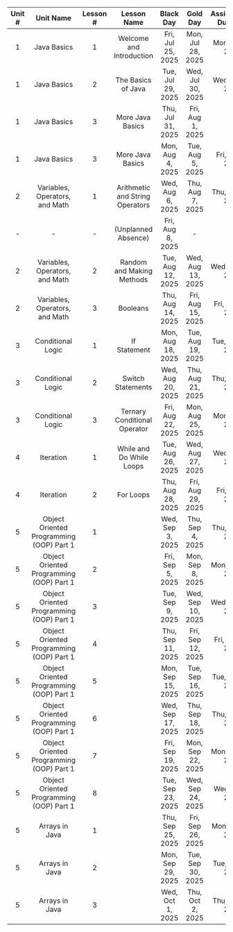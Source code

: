 | Unit # |                Unit Name                 | Lesson # |           Lesson Name           |     Black Day     |     Gold Day      | Assignments Due Date |
|:------:|:----------------------------------------:|:--------:|:-------------------------------:|:-----------------:|:-----------------:|:--------------------:|
|   1    |               Java Basics                |    1     |    Welcome and Introduction     | Fri, Jul 25, 2025 | Mon, Jul 28, 2025 |   Mon, Aug 4, 2025   | 
|   1    |               Java Basics                |    2     |       The Basics of Java        | Tue, Jul 29, 2025 | Wed, Jul 30, 2025 |   Wed, Aug 6, 2025   | 
|   1    |               Java Basics                |    3     |        More Java Basics         | Thu, Jul 31, 2025 | Fri, Aug 1, 2025  |          -           |  
|   1    |               Java Basics                |    3     |        More Java Basics         | Mon, Aug 4, 2025  | Tue, Aug 5, 2025  |   Fri, Aug 8, 2025   |  
|   2    |      Variables, Operators, and Math      |    1     | Arithmetic and String Operators | Wed, Aug 6, 2025  | Thu, Aug 7, 2025  |  Thu, Aug 14, 2025   |  
|   -    |                    -                     |    -     |       (Unplanned Absence)       | Fri, Aug 8, 2025  |         -         |          -           |       
|   2    |      Variables, Operators, and Math      |    2     |    Random and Making Methods    | Tue, Aug 12, 2025 | Wed, Aug 13, 2025 |  Wed, Aug 20, 2025   |      
|   2    |      Variables, Operators, and Math      |    3     |            Booleans             | Thu, Aug 14, 2025 | Fri, Aug 15, 2025 |  Fri, Aug 22, 2025   |      
|   3    |            Conditional Logic             |    1     |          If Statement           | Mon, Aug 18, 2025 | Tue, Aug 19, 2025 |  Tue, Aug 26, 2025   |      
|   3    |            Conditional Logic             |    2     |        Switch Statements        | Wed, Aug 20, 2025 | Thu, Aug 21, 2025 |  Thu, Aug 28, 2025   |        
|   3    |            Conditional Logic             |    3     |  Ternary Conditional Operator   | Fri, Aug 22, 2025 | Mon, Aug 25, 2025 |   Mon, Sep 1, 2025   |      
|   4    |                Iteration                 |    1     |    While and Do While Loops     | Tue, Aug 26, 2025 | Wed, Aug 27, 2025 |   Wed, Sep 3, 2025   |      
|   4    |                Iteration                 |    2     |            For Loops            | Thu, Aug 28, 2025 | Fri, Aug 29, 2025 |   Fri, Sep 5, 2025   |      
|   5    | Object Oriented Programming (OOP) Part 1 |    1     |                                 | Wed, Sep 3, 2025  | Thu, Sep 4, 2025  |  Thu, Sep 11, 2025   |      
|   5    | Object Oriented Programming (OOP) Part 1 |    2     |                                 | Fri, Sep 5, 2025  | Mon, Sep 8, 2025  |  Mon, Sep 15, 2025   |      
|   5    | Object Oriented Programming (OOP) Part 1 |    3     |                                 | Tue, Sep 9, 2025  | Wed, Sep 10, 2025 |  Wed, Sep 17, 2025   |    
|   5    | Object Oriented Programming (OOP) Part 1 |    4     |                                 | Thu, Sep 11, 2025 | Fri, Sep 12, 2025 |  Fri, Sep 19, 2025   |    
|   5    | Object Oriented Programming (OOP) Part 1 |    5     |                                 | Mon, Sep 15, 2025 | Tue, Sep 16, 2025 |  Tue, Sep 23, 2025   |    
|   5    | Object Oriented Programming (OOP) Part 1 |    6     |                                 | Wed, Sep 17, 2025 | Thu, Sep 18, 2025 |  Thu, Sep 25, 2025   | 
|   5    | Object Oriented Programming (OOP) Part 1 |    7     |                                 | Fri, Sep 19, 2025 | Mon, Sep 22, 2025 |  Mon, Sep 29, 2025   | 
|   5    | Object Oriented Programming (OOP) Part 1 |    8     |                                 | Tue, Sep 23, 2025 | Wed, Sep 24, 2025 |   Wed, Oct 1, 2025   | 
|   5    |              Arrays in Java              |    1     |                                 | Thu, Sep 25, 2025 | Fri, Sep 26, 2025 |  Mon, Oct 20, 2025   | 
|   5    |              Arrays in Java              |    2     |                                 | Mon, Sep 29, 2025 | Tue, Sep 30, 2025 |  Tue, Oct 21, 2025   | 
|   5    |              Arrays in Java              |    3     |                                 | Wed, Oct 1, 2025  | Thu, Oct 2, 2025  |  Thu, Oct 23, 2025   | 

 